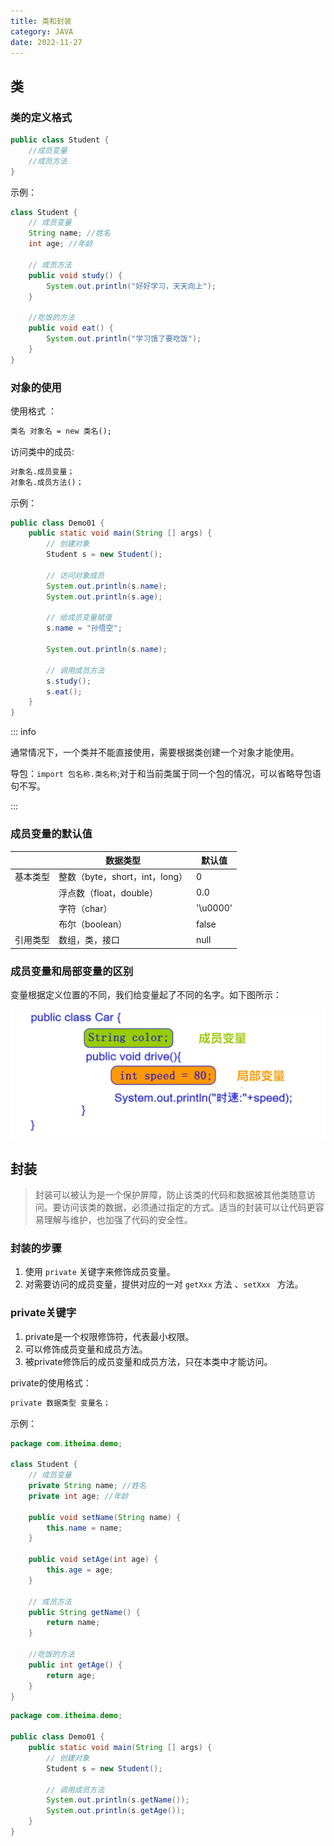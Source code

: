 ```yaml
---
title: 类和封装
category: JAVA
date: 2022-11-27
---
```


## 类

### 类的定义格式 

```java
public class Student {
    //成员变量
    //成员方法
}
```

示例：

```java
class Student {
    // 成员变量
    String name; //姓名
    int age; //年龄

    // 成员方法
    public void study() {
        System.out.println("好好学习，天天向上");
    }

    //吃饭的方法
    public void eat() {
        System.out.println("学习饿了要吃饭");
    }
}
```

### 对象的使用

使用格式 ：

```html
类名 对象名 = new 类名();
```

访问类中的成员: 

```html
对象名.成员变量；
对象名.成员方法()；
```

示例：

```java
public class Demo01 {
    public static void main(String [] args) {
        // 创建对象
        Student s = new Student();

        // 访问对象成员
        System.out.println(s.name);
        System.out.println(s.age);

        // 给成员变量赋值
        s.name = "孙悟空";

        System.out.println(s.name);

        // 调用成员方法
        s.study();
        s.eat();
    }
}

```

::: info

通常情况下，一个类并不能直接使用，需要根据类创建一个对象才能使用。

导包：`import 包名称.类名称`;对于和当前类属于同一个包的情况，可以省略导包语句不写。

:::

### 成员变量的默认值

|          | 数据类型                       | 默认值   |
| -------- | ------------------------------ | -------- |
| 基本类型 | 整数（byte，short，int，long） | 0        |
|          | 浮点数（float，double）        | 0.0      |
|          | 字符（char）                   | '\u0000' |
|          | 布尔（boolean）                | false    |
| 引用类型 | 数组，类，接口                 | null     |

### 成员变量和局部变量的区别

变量根据定义位置的不同，我们给变量起了不同的名字。如下图所示： 

![1669561200722](assets/1669561200722.png)

## 封装

> 封装可以被认为是一个保护屏障，防止该类的代码和数据被其他类随意访问。要访问该类的数据，必须通过指定的方式。适当的封装可以让代码更容易理解与维护，也加强了代码的安全性。 

### 封装的步骤

1. 使用 `private` 关键字来修饰成员变量。
2. 对需要访问的成员变量，提供对应的一对 `getXxx` 方法 、`setXxx ` 方法。 

### private关键字

1. private是一个权限修饰符，代表最小权限。
2. 可以修饰成员变量和成员方法。
3. 被private修饰后的成员变量和成员方法，只在本类中才能访问。 

private的使用格式：

```html
private 数据类型 变量名；
```

示例：

```java
package com.itheima.demo;

class Student {
    // 成员变量
    private String name; //姓名
    private int age; //年龄

    public void setName(String name) {
        this.name = name;
    }

    public void setAge(int age) {
        this.age = age;
    }
    
    // 成员方法
    public String getName() {
        return name;
    }

    //吃饭的方法
    public int getAge() {
        return age;
    }
}
```

```java
package com.itheima.demo;

public class Demo01 {
    public static void main(String [] args) {
        // 创建对象
        Student s = new Student();

        // 调用成员方法
        System.out.println(s.getName());
        System.out.println(s.getAge());
    }
}
```